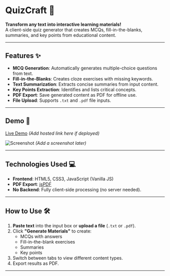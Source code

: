 # QuizCraft 🚀

**Transform any text into interactive learning materials!**  
A client-side quiz generator that creates MCQs, fill-in-the-blanks, summaries, and key points from educational content.

---

## Features ✨
- **MCQ Generation**: Automatically generates multiple-choice questions from text.
- **Fill-in-the-Blanks**: Creates cloze exercises with missing keywords.
- **Text Summarization**: Extracts concise summaries from input content.
- **Key Points Extraction**: Identifies and lists critical concepts.
- **PDF Export**: Save generated content as PDF for offline use.
- **File Upload**: Supports `.txt` and `.pdf` file inputs.

---

## Demo 🎥
[Live Demo](#) *(Add hosted link here if deployed)*  

![Screenshot](screenshot.png) *(Add a screenshot later)*

---

## Technologies Used 💻
- **Frontend**: HTML5, CSS3, JavaScript (Vanilla JS)
- **PDF Export**: [jsPDF](https://parall.ax/products/jspdf)
- **No Backend**: Fully client-side processing (no server needed).

---

## How to Use 🛠️
1. **Paste text** into the input box or **upload a file** (`.txt` or `.pdf`).
2. Click **"Generate Materials"** to create:
   - MCQs with answers
   - Fill-in-the-blank exercises
   - Summaries
   - Key points
3. Switch between tabs to view different content types.
4. Export results as PDF.

---
